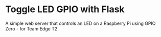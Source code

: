 # Toggle LED GPIO with Flask
A simple web server that controls an LED on a Raspberry Pi using GPIO Zero - for Team Edge T2.





